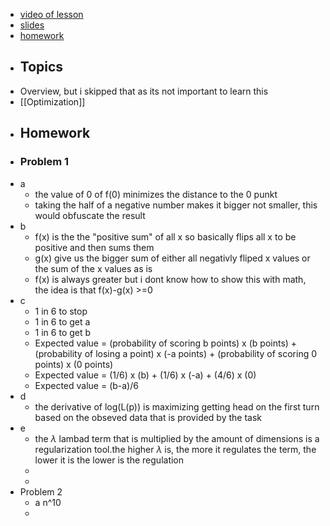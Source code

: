 - [video of lesson](https://www.youtube.com/watch?v=J8Eh7RqggsU)
- [slides](https://stanford-cs221.github.io/autumn2019/lectures/index.html#include=overview.js&mode=print1pp)
- [homework](https://stanford-cs221.github.io/autumn2019/assignments/foundations/index.html)
- ## Topics
- Overview, but i skipped that as its not important to learn this
- [[Optimization]]
- ## Homework
- ### Problem 1
- a
	- the value of 0 of f(0) minimizes the distance to the 0 punkt
	- taking the half of a negative number makes it bigger not smaller, this would obfuscate the result
- b
	- f(x) is the the "positive sum" of all x so basically flips all x to be positive and then sums them
	- g(x) give us the bigger sum of either all negativly fliped x values or the sum of the x values as is
	- f(x) is always greater but i dont know how to show this with math, the idea is that f(x)-g(x) >=0
- c
	- 1 in 6 to stop
	- 1 in 6 to get a
	- 1 in 6 to get b
	- Expected value = (probability of scoring b points) x (b points) + (probability of losing a point) x (-a points) + (probability of scoring 0 points) x (0 points)
	- Expected value = (1/6) x (b) + (1/6) x (-a) + (4/6) x (0)
	- Expected value = (b-a)/6
- d
	- the derivative of log(L(p)) is maximizing getting head on the first turn based on the obseved data that is provided by the task
- e
	- the *λ* lambad term that is multiplied by the amount of dimensions is a regularization tool.the higher *λ* is, the more it regulates the term, the lower it is the lower is the regulation
	-
	-
- Problem 2
	- a n^10
	-